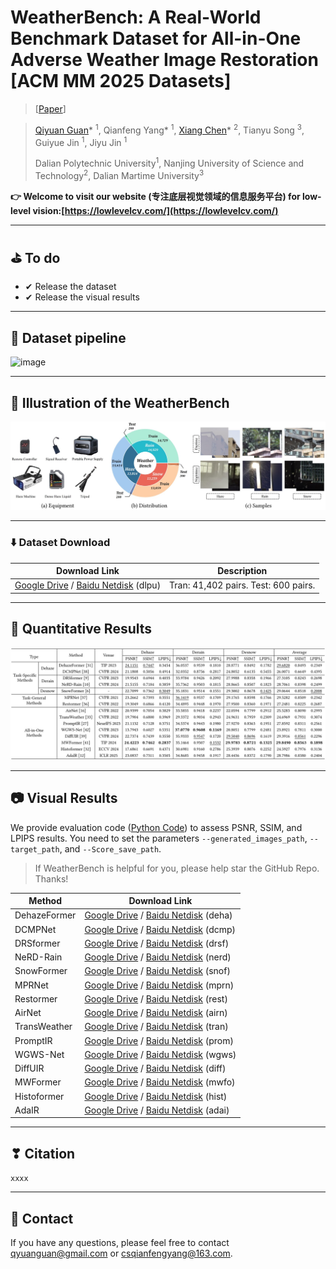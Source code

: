 


# WeatherBench: A Real-World Benchmark Dataset for All-in-One Adverse Weather Image Restoration <br> [ACM MM 2025 Datasets]

> [[Paper]()]

> [Qiyuan Guan](https://guanqiyuan.github.io/)* <sup>1</sup>, Qianfeng Yang* <sup>1</sup>, [Xiang Chen](https://cschenxiang.github.io/)* <sup>2</sup>,  Tianyu Song <sup>3</sup>, Guiyue Jin <sup>1</sup>, Jiyu Jin <sup>1</sup>
>
> Dalian Polytechnic University<sup>1</sup>, Nanjing University of Science and Technology<sup>2</sup>, Dalian Martime University<sup>3</sup>


 **👉️ Welcome to visit our website (专注底层视觉领域的信息服务平台) for low-level vision:[https://lowlevelcv.com/](https://lowlevelcv.com/)**

---

## ⛳️ To do

* ✔ Release the dataset
* ✔ Release the visual results
---

## :hammer: Dataset pipeline
![image](https://github.com/guanqiyuan/WeatherIR/blob/main/figs/data_pipeline.jpg)

---

## :date: Illustration of the WeatherBench
![image](https://github.com/guanqiyuan/WeatherBench/blob/main/figs/data.jpg)

---

### ⬇️ Dataset Download
| Download Link | Description |
|---------|------|
| [Google Drive](https://drive.google.com/drive/folders/1TWIqyxPewjIzdtcO2Nuo0gSnlAzWCSSm?usp=drive_link) / [Baidu Netdisk](https://pan.baidu.com/s/1k-bEe7d_LHSUMNHr9_-9uA) (dlpu) | Tran: 41,402 pairs.    Test: 600 pairs. |

---


## 📘 Quantitative Results
![image](https://github.com/guanqiyuan/WeatherBench/blob/main/figs/Quantitative_Results.jpg)


---

## 📷️ Visual Results

We provide evaluation code ([Python Code](https://github.com/guanqiyuan/WeatherBench/blob/main/evaluation.py)) to assess PSNR, SSIM, and LPIPS results. You need to set the parameters `--generated_images_path`, `--target_path`, and `--Score_save_path`.

> If WeatherBench is helpful for you, please help star the GitHub Repo. Thanks!
>
> 
| Method | Download Link |
|---------|------|
| DehazeFormer | [Google Drive](https://drive.google.com/file/d/1RuhlakyTOoMmryIQHQ2Nxn8unwyiqaA_/view?usp=drive_link) / [Baidu Netdisk](https://pan.baidu.com/s/1cV1-D58AMEfMdfHD67WHqg) (deha) |
| DCMPNet | [Google Drive](https://drive.google.com/file/d/1mrwOc9dHz_bzgUhuPfTNiHzJCOOdbzEr/view?usp=drive_link) / [Baidu Netdisk](https://pan.baidu.com/s/1lBzuuNBbcOF6YZzV-15c5w) (dcmp) |
| DRSformer | [Google Drive](https://drive.google.com/file/d/1_KKcxZu3o7xopwcSRdDMySDwhNJxVhlF/view?usp=drive_link) / [Baidu Netdisk](https://pan.baidu.com/s/1l1D7z310hSm-tshdat0__g) (drsf) |
| NeRD-Rain | [Google Drive](https://drive.google.com/file/d/1dDMHOyX3M_Wej81Xe8oBZX7ZZpD_Nnqf/view?usp=drive_link) / [Baidu Netdisk](https://pan.baidu.com/s/1TEISi-iru9pDp_UpJ-K5Kg) (nerd) |
| SnowFormer | [Google Drive](https://drive.google.com/file/d/1j6ldRL0dZgpOLTdC4cDOSpNj_JkMx-nj/view?usp=drive_link) / [Baidu Netdisk](https://pan.baidu.com/s/1XJXN0sky6Xe6WEOuni0n2g) (snof) |
| MPRNet | [Google Drive](https://drive.google.com/file/d/1GRUXUNtDYYcpy4GSdZ1bqUibZ2HMe3PV/view?usp=drive_link) / [Baidu Netdisk](https://pan.baidu.com/s/1UOyDO-k4h5VyYC24nkCPEQ) (mprn) |
| Restormer | [Google Drive](https://drive.google.com/file/d/1suoKuCahKECsA_u0rApJZrOtdGBMqJ6O/view?usp=drive_link) / [Baidu Netdisk](https://pan.baidu.com/s/1qOT1r0pr2JWdV5ptsoFgdw) (rest) |
| AirNet | [Google Drive](https://drive.google.com/file/d/1Gu5Zzp61DLfOJzO2ZF1odqQkBVbDra42/view?usp=drive_link) / [Baidu Netdisk](https://pan.baidu.com/s/1YouRqNem3K-XtFBMkJnaOA) (airn) |
| TransWeather | [Google Drive](https://drive.google.com/file/d/189BGlLQQWNzqf8aRunvIC_kPh5ZqGIkM/view?usp=drive_link) / [Baidu Netdisk](https://pan.baidu.com/s/19HEzydiYen7XK6cipCbI4A) (tran) |
| PromptIR | [Google Drive](https://drive.google.com/file/d/1TtJlK2Bf_ZtlTzavSnyQa2E706xSf0zf/view?usp=drive_link) / [Baidu Netdisk](https://pan.baidu.com/s/1AxKpHAcM2UIE52Iad4CoSw) (prom) |
| WGWS-Net | [Google Drive](https://drive.google.com/file/d/1IwrbeEJ92PXwefkh3swj_9Cg3OD9vhR1/view?usp=drive_link) / [Baidu Netdisk](https://pan.baidu.com/s/1fzkq2fTaYeitC02zlV6yZw) (wgws) |
| DiffUIR | [Google Drive](https://drive.google.com/file/d/1RsjgN5zfHZtdJ5E9jkXAcNOQgdRb292I/view?usp=drive_link) / [Baidu Netdisk](https://pan.baidu.com/s/1UCngiy_WBLKNtOXWPupGqg) (diff) |
| MWFormer | [Google Drive](https://drive.google.com/file/d/1Bac20_ffU9W54S36KlNDo0_pbfMpzzTQ/view?usp=drive_link) / [Baidu Netdisk](https://pan.baidu.com/s/1YoEKMUMnCOQhsn0HGUZLJg) (mwfo) |
| Histoformer | [Google Drive](https://drive.google.com/file/d/1zSu1kEbOy9XpLOKiB59k8RZsys91UYp6/view?usp=drive_link) / [Baidu Netdisk](https://pan.baidu.com/s/1bPEbpyxbJ3hh_J2o6Bkr2Q) (hist) |
| AdaIR | [Google Drive](https://drive.google.com/file/d/19wbuZDCWAR1RhtzsS7DsBFdqvYEczMhY/view?usp=drive_link) / [Baidu Netdisk](https://pan.baidu.com/s/1jWxwv36Gxz-EjJ-gbT3U5g) (adai) |

---

## ❣ Citation
`xxxx`

---

## 📧 Contact
If you have any questions, please feel free to contact qyuanguan@gmail.com or csqianfengyang@163.com.
